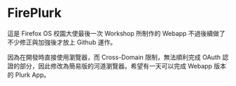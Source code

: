 # FirePlurk

這是 Firefox OS 校園大使最後一次 Workshop 所制作的 Webapp 不過後續做了不少修正與加強後才放上 Github 運作。

因為在開發時直接使用瀏覽器，而 Cross-Domain 限制，無法順利完成 OAuth 認證的部分，因此修改為簡易版的河道瀏覽器。希望有一天可以完成 Webapp 版本的 Plurk App。
